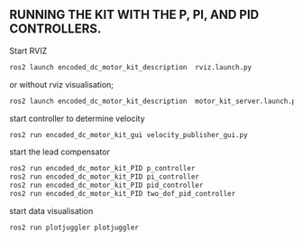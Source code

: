 
## RUNNING THE KIT WITH THE P, PI, AND PID CONTROLLERS.

Start RVIZ
```bash
ros2 launch encoded_dc_motor_kit_description  rviz.launch.py
```

or without rviz visualisation;
```bash
ros2 launch encoded_dc_motor_kit_description  motor_kit_server.launch.py
```

start controller to determine velocity
```bash
ros2 run encoded_dc_motor_kit_gui velocity_publisher_gui.py
```

start the lead compensator
```bash
ros2 run encoded_dc_motor_kit_PID p_controller
ros2 run encoded_dc_motor_kit_PID pi_controller
ros2 run encoded_dc_motor_kit_PID pid_controller
ros2 run encoded_dc_motor_kit_PID two_dof_pid_controller
```

start data visualisation
```bash
ros2 run plotjuggler plotjuggler
```
